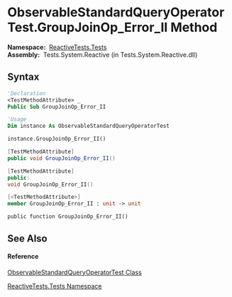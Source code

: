 # ObservableStandardQueryOperatorTest.GroupJoinOp\_Error\_II Method

**Namespace:**  [ReactiveTests.Tests](ReactiveTests.Tests\ReactiveTests.Tests.md)  
**Assembly:**  Tests.System.Reactive (in Tests.System.Reactive.dll)

## Syntax

```vb
'Declaration
<TestMethodAttribute> _
Public Sub GroupJoinOp_Error_II
```

```vb
'Usage
Dim instance As ObservableStandardQueryOperatorTest

instance.GroupJoinOp_Error_II()
```

```csharp
[TestMethodAttribute]
public void GroupJoinOp_Error_II()
```

```c++
[TestMethodAttribute]
public:
void GroupJoinOp_Error_II()
```

```fsharp
[<TestMethodAttribute>]
member GroupJoinOp_Error_II : unit -> unit 
```

```jscript
public function GroupJoinOp_Error_II()
```

## See Also

#### Reference

[ObservableStandardQueryOperatorTest Class](ObservableStandardQueryOperatorTest\ObservableStandardQueryOperatorTest.md)

[ReactiveTests.Tests Namespace](ReactiveTests.Tests\ReactiveTests.Tests.md)




